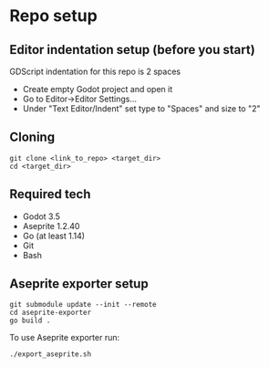 # Repo setup

## Editor indentation setup (before you start)

GDScript indentation for this repo is 2 spaces

* Create empty Godot project and open it
* Go to Editor->Editor Settings...
* Under "Text Editor/Indent" set type to "Spaces" and size to "2"

## Cloning

```
git clone <link_to_repo> <target_dir>
cd <target_dir>
```

## Required tech

* Godot 3.5
* Aseprite 1.2.40
* Go (at least 1.14)
* Git
* Bash

## Aseprite exporter setup

```
git submodule update --init --remote
cd aseprite-exporter
go build .
```

To use Aseprite exporter run:

```
./export_aseprite.sh
```
